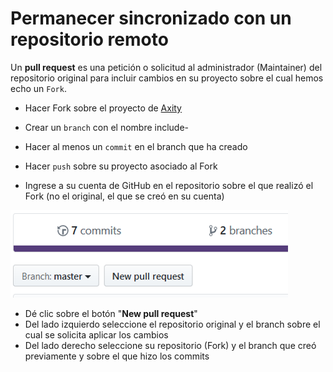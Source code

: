 # Permanecer sincronizado con un repositorio remoto

Un **pull request** es una petición o solicitud al administrador (Maintainer) del repositorio original para incluir cambios en su proyecto sobre el cual hemos echo un `Fork`.

 - Hacer Fork sobre el proyecto de [Axity](https://github.com/achamizoch/axity-collaboration-travel-plans)

 - Crear un `branch` con el nombre include-
 - Hacer al menos un `commit` en el branch que ha creado
 - Hacer `push` sobre su proyecto asociado al Fork
 - Ingrese a su cuenta de GitHub en el repositorio sobre el que realizó el Fork (no el original, el que se creó en su cuenta)

![img_13_git_request_01](images/img_13_git_request_01.png)

 - Dé clic sobre el botón "**New pull request**"
 - Del lado izquierdo seleccione el repositorio original y el branch sobre el cual se solicita aplicar los cambios
 - Del lado derecho seleccione su repositorio (Fork) y el branch que creó previamente y sobre el que hizo los commits
<!--stackedit_data:
eyJoaXN0b3J5IjpbMTk3NTc1OTk5OSwtMTUxMTkwMDQwOCwxOT
AzMzY1NzMxLDE5NTEwMTkwODBdfQ==
-->